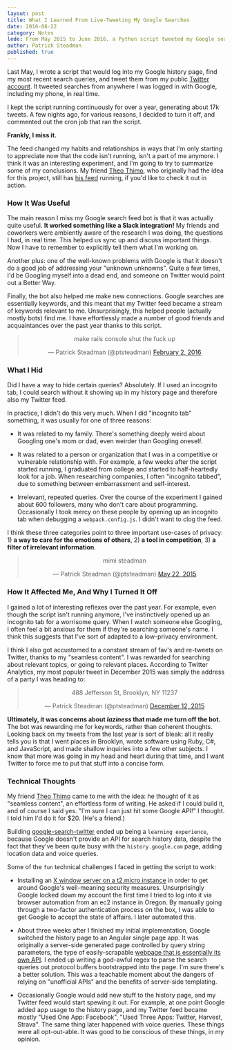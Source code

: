 ```yaml
---
layout: post
title: What I Learned From Live-Tweeting My Google Searches
date: 2016-06-22
category: Notes
lede: From May 2015 to June 2016, a Python script tweeted my Google search queries in real time.  Here's what I learned.
author: Patrick Steadman
published: true
---
```


Last May, I wrote a script that would log into my Google history page, find my
most recent search queries, and tweet them from my public [Twitter
account](https://twitter.com/ptsteadman).  It tweeted searches from anywhere
I was logged in with Google, including my phone, in real time.

I kept the script running continuously for over a year, generating about 17k
tweets.  A few nights ago, for various reasons, I decided to turn it off, and
commented out the cron job that ran the script.

__Frankly, I miss it.__

The feed changed my habits and relationships in ways that I'm only starting to
appreciate now that the code isn't running, isn't a part of me anymore.  I think
it was an interesting experiment, and I'm going to try to summarize some of my
conclusions.  My friend [Theo Thimo](https://twitter.com/theoooeooo), who
originally had the idea for this project, still has [his
feed](https://twitter.com/theo_search) running, if you'd like to check it out in
action.

### How It Was Useful

The main reason I miss my Google search feed bot is that it was actually quite
useful.  __It worked something like a Slack integration!__  My friends and
coworkers were ambiently aware of the research I was doing, the questions I had,
in real time.  This helped us sync up and discuss important things.  Now I have
to remember to explicitly tell them what I'm working on. 

Another plus: one of the well-known problems with Google is that it doesn't do a
good job of addressing your "unknown unknowns".  Quite a few times, I'd be
Googling myself into a dead end, and someone on Twitter would point out a Better
Way.

Finally, the bot also helped me make new connections.  Google searches are
essentially keywords, and this meant that my Twitter feed became a stream of
keywords relevant to me.  Unsurprisingly, this helped people (actually mostly
bots) find me.  I have effortlessly made a number of good friends and
acquaintances over the past year thanks to this script.

<center>
  <blockquote class="twitter-tweet" data-lang="en"><p lang="en" dir="ltr">make rails console shut the fuck up</p>&mdash; Patrick Steadman (@ptsteadman) <a href="https://twitter.com/ptsteadman/status/694337783565922304">February 2, 2016</a></blockquote>
</center>

### What I Hid

Did I have a way to hide certain queries?  Absolutely.  If I used an incognito
tab, I could search without it showing up in my history page and therefore also
my Twitter feed.

In practice, I didn't do this very much.  When I did "incognito tab" something,
it was usually for one of three reasons:

- It was related to my family.  There's something deeply weird about Googling
  one's mom or dad, even weirder than Googling oneself. 
  
- It was related to a person or organization that I was in a competitive or
  vulnerable relationship with.  For example, a few weeks after the script
  started running, I graduated from college and started to half-heartedly look
  for a job.  When researching companies, I often "incognito tabbed", due to
  something between embarrassment and self-interest.  

- Irrelevant, repeated queries.  Over the course of the experiment I gained
  about 600 followers, many who don't care about programming.  Occasionally I
  took mercy on these people by opening up an incognito tab when debugging a
  `webpack.config.js`.  I didn't want to clog the feed.

I think these three categories point to three important use-cases of privacy: 1)
__a way to care for the emotions of others__, 2) __a tool in competition__, 3)
__a filter of irrelevant information__.

<center>
  <blockquote class="twitter-tweet" data-lang="en"><p lang="ht" dir="ltr">mimi
  steadman</p>&mdash; Patrick Steadman (@ptsteadman) <a
  href="https://twitter.com/ptsteadman/status/601572021328216064">May 22,
  2015</a></blockquote>
</center>

### How It Affected Me, And Why I Turned It Off

I gained a lot of interesting reflexes over the past year.  For example, even
though the script isn't running anymore, I've instinctively opened up an
incognito tab for a worrisome query.  When I watch someone else Googling, I
often feel a bit anxious for them if they're searching someone's name.  I think
this suggests that I've sort of adapted to a low-privacy environment.

I think I also got accustomed to a constant stream of fav's and re-tweets on
Twitter, thanks to my "seamless content".  I was rewarded for searching about
relevant topics, or going to relevant places.  According to Twitter Analytics,
my most popular tweet in December 2015 was simply the address of a party I was
heading to:

<center>
  <blockquote class="twitter-tweet" data-lang="en"><p lang="en" dir="ltr">488 Jefferson St, Brooklyn, NY 11237</p>&mdash; Patrick Steadman (@ptsteadman) <a href="https://twitter.com/ptsteadman/status/675804340498464769">December 12, 2015</a></blockquote>
  <script async src="//platform.twitter.com/widgets.js" charset="utf-8"></script>
</center>

__Ultimately, it was concerns about _laziness_ that made me turn off the bot.__
The bot was rewarding me for keywords, rather than coherent thoughts.  Looking
back on my tweets from the last year is sort of bleak: all it really tells you
is that I went places in Brooklyn, wrote software using Ruby, C#, and
JavaScript, and made shallow inquiries into a few other subjects.  I know that
more was going in my head and heart during that time, and I want Twitter to
force me to put that stuff into a concise form.

### Technical Thoughts

My friend [Theo Thimo](https://twitter.com/theoooeooo) came to me with the idea:
he thought of it as "seamless content", an effortless form of writing.  He asked
if I could build it, and of course I said yes.  "I'm sure I can just hit some
Google API!" I thought.  I told him I'd do it for $20.  (He's a friend.)

Building
[google-search-twitter](https://github.com/ptsteadman/google-search-history)
ended up being a `learning experience`, because Google doesn't provide an API
for search history data, despite the fact that they've been quite busy with the
`history.google.com` page, adding location data and voice queries.

Some of the `fun` technical challenges I faced in getting the script to work:

- Installing an [X window server on a t2.micro
  instance](https://www.youtube.com/watch?v=ZNTJWs0U-1s) in order to get around
  Google's well-meaning security measures.  Unsurprisingly Google locked down my
  account the first time I tried to log into it via browser automation from an
  ec2 instance in Oregon.  By manually going through a two-factor authentication
  process on the box, I was able to get Google to accept the state of affairs.
  I later automated this.

- About three weeks after I finished my initial implementation, Google switched
  the history page to an Angular single page app.  It was originally a
  server-side generated page controlled by query string parameters, the type
  of easily-scrapable [webpage that is essentially its own API](https://xkcd.com/1481/). 
  I ended up writing a god-awful regex to parse the search queries out 
  protocol buffers bootstrapped into the page.  I'm sure there's a
  better solution.  This was a teachable moment about the dangers of relying on
  "unofficial APIs" and the benefits of server-side templating.

- Occasionally Google would add new stuff to the history page, and my Twitter
  feed would start spewing it out.  For example, at one point Google added app
  usage to the history page, and my Twitter feed became mostly "Used One App:
  Facebook", "Used Three Apps: Twitter, Harvest, Strava".  The same thing later
  happened with voice queries.  These things were all opt-out-able.  It was good
  to be conscious of these things, in my opinion.
